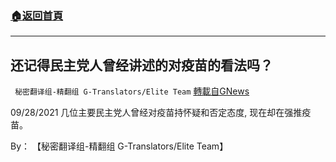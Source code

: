 ###  [:house:返回首頁](https://github.com/ourhimalayas/txt)
---


## 还记得民主党人曾经讲述的对疫苗的看法吗？
` 秘密翻译组-精翻组 G-Translators/Elite Team` [轉載自GNews](https://gnews.org/zh-hans/1568376/)

09/28/2021 几位主要民主党人曾经对疫苗持怀疑和否定态度, 现在却在强推疫苗。

By： 【秘密翻译组-精翻组 G-Translators/Elite Team】
